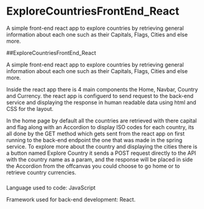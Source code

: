 # ExploreCountriesFrontEnd_React
A simple front-end react app to explore countries by retrieving general information about each one such as their Capitals, Flags, Cities and else more.


##ExploreCountriesFrontEnd_React

A simple front-end react app to explore countries by retrieving general information about each one such as their Capitals, Flags, Cities and else more.

Inside the react app there is 4 main components the Home, Navbar, Country and Currency.
the react app is configuerd to send request to the back-end service and displaying the response in human readable data using html and CSS for the layout.

In the home page by default all the countries are retrieved with there capital and flag along with an Accordion to display ISO codes for each country,
its all done by the GET method which gets sent from the react app on first running to the back-end endpoint the one that was made in the spring service. 
To explore more about the country and displaying the cities there is a button named Explore Country it sends a POST request directly to the API with the country name as a param,
and the response will be placed in side the Accordion from the offcanvas you could choose to go home or to retrieve country currencies. 

###

Language used to code: JavaScript

Framework used for back-end development: React.

